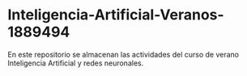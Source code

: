 # Inteligencia-Artificial-Veranos-1889494
En este repositorio se almacenan las actividades del curso de verano Inteligencia Artificial y redes neuronales. 
